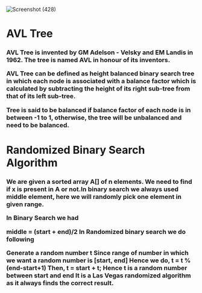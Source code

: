 ![Screenshot (428)](https://user-images.githubusercontent.com/89120960/204857625-a6636775-cf43-4630-8a82-569ae2d4bba8.png)

<h1>AVL Tree</h1>
<h3>
AVL Tree is invented by GM Adelson - Velsky and EM Landis in 1962. The tree is named AVL in honour of its inventors.

AVL Tree can be defined as height balanced binary search tree in which each node is associated with a balance factor which is calculated by subtracting the height of its right sub-tree from that of its left sub-tree.

Tree is said to be balanced if balance factor of each node is in between -1 to 1, otherwise, the tree will be unbalanced and need to be balanced.
</h3>

<h1>Randomized Binary Search Algorithm</h1>
<h3>We are given a sorted array A[] of n elements. We need to find if x is present in A or not.In binary search we always used middle element, here we will randomly pick one element in given range.

In Binary Search we had

middle = (start + end)/2
In Randomized binary search we do following

Generate a random number t
Since range of number in which we want a random
number is [start, end]
Hence we do, t = t % (end-start+1)
Then, t = start + t;
Hence t is a random number between start and end
It is a Las Vegas randomized algorithm as it always finds the correct result.
</h3>
